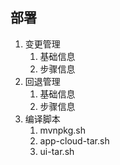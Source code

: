 ## 部署
1. 变更管理
    1. 基础信息
    2. 步骤信息
2. 回退管理
    1. 基础信息
    2. 步骤信息
3. 编译脚本
    1. mvnpkg.sh
    2. app-cloud-tar.sh
    3. ui-tar.sh